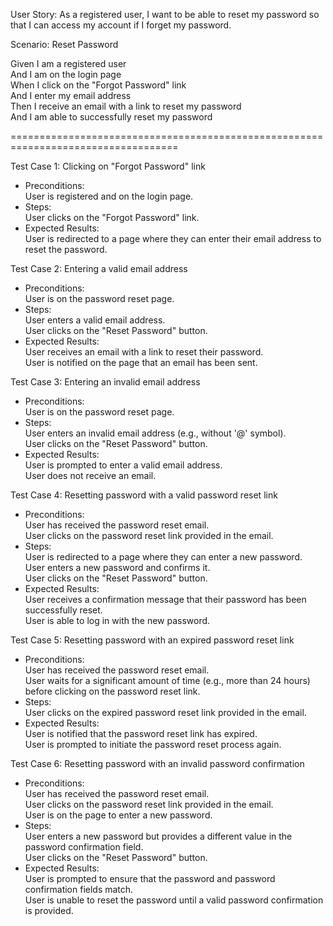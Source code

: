 User Story: As a registered user, I want to be able to reset my password so that I can access my account if I forget my password.

Scenario: Reset Password

Given I am a registered user <br />
And I am on the login page <br />
When I click on the "Forgot Password" link <br />
And I enter my email address <br />
Then I receive an email with a link to reset my password <br />
And I am able to successfully reset my password <br />

===================================================================================

Test Case 1: Clicking on "Forgot Password" link<br />

* Preconditions:<br />
User is registered and on the login page.<br />
* Steps:<br />
User clicks on the "Forgot Password" link.<br />
* Expected Results:<br />
User is redirected to a page where they can enter their email address to reset the password.<br />

Test Case 2: Entering a valid email address<br />

* Preconditions:<br />
User is on the password reset page.<br />
* Steps:<br />
User enters a valid email address.<br />
User clicks on the "Reset Password" button.<br />
* Expected Results:<br />
User receives an email with a link to reset their password.<br />
User is notified on the page that an email has been sent.<br />

Test Case 3: Entering an invalid email address<br />

* Preconditions:<br />
User is on the password reset page.<br />
* Steps:<br />
User enters an invalid email address (e.g., without '@' symbol).<br />
User clicks on the "Reset Password" button.<br />
* Expected Results:<br />
User is prompted to enter a valid email address.<br />
User does not receive an email.<br />

Test Case 4: Resetting password with a valid password reset link<br />

* Preconditions:<br />
User has received the password reset email.<br />
User clicks on the password reset link provided in the email.<br />
* Steps:<br />
User is redirected to a page where they can enter a new password.<br />
User enters a new password and confirms it.<br />
User clicks on the "Reset Password" button.<br />
* Expected Results:<br />
User receives a confirmation message that their password has been successfully reset.<br />
User is able to log in with the new password.<br />

Test Case 5: Resetting password with an expired password reset link<br />

* Preconditions:<br />
User has received the password reset email.<br />
User waits for a significant amount of time (e.g., more than 24 hours) before clicking on the password reset link.<br />
* Steps:<br />
User clicks on the expired password reset link provided in the email.<br />
* Expected Results:<br />
User is notified that the password reset link has expired.<br />
User is prompted to initiate the password reset process again.<br />

Test Case 6: Resetting password with an invalid password confirmation<br />

* Preconditions:<br />
User has received the password reset email.<br />
User clicks on the password reset link provided in the email.<br />
User is on the page to enter a new password.<br />
* Steps:<br />
User enters a new password but provides a different value in the password confirmation field.<br />
User clicks on the "Reset Password" button.<br />
* Expected Results:<br />
User is prompted to ensure that the password and password confirmation fields match.<br />
User is unable to reset the password until a valid password confirmation is provided.
